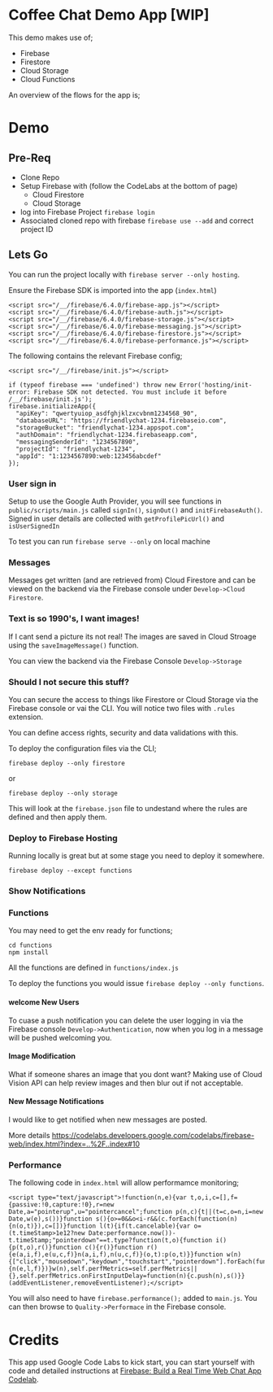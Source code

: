# Coffee Chat Demo App [WIP]

This demo makes use of;
* Firebase
* Firestore
* Cloud Storage
* Cloud Functions 

An overview of the flows for the app is;

# Demo


## Pre-Req
* Clone Repo
* Setup Firebase with (follow the CodeLabs at the bottom of page)
    * Cloud Firestore 
    * Cloud Storage
* log into Firebase Project `firebase login`
* Associated cloned repo with firebase `firebase use --add` and correct project ID

## Lets Go

You can run the project locally with `firebase server --only hosting`.

Ensure the Firebase SDK is imported into the app (`index.html`)

```
<script src="/__/firebase/6.4.0/firebase-app.js"></script>
<script src="/__/firebase/6.4.0/firebase-auth.js"></script>
<script src="/__/firebase/6.4.0/firebase-storage.js"></script>
<script src="/__/firebase/6.4.0/firebase-messaging.js"></script>
<script src="/__/firebase/6.4.0/firebase-firestore.js"></script>
<script src="/__/firebase/6.4.0/firebase-performance.js"></script>
```

The following contains the relevant Firebase config;
```
<script src="/__/firebase/init.js"></script>
```

```
if (typeof firebase === 'undefined') throw new Error('hosting/init-error: Firebase SDK not detected. You must include it before /__/firebase/init.js');
firebase.initializeApp({
  "apiKey": "qwertyuiop_asdfghjklzxcvbnm1234568_90",
  "databaseURL": "https://friendlychat-1234.firebaseio.com",
  "storageBucket": "friendlychat-1234.appspot.com",
  "authDomain": "friendlychat-1234.firebaseapp.com",
  "messagingSenderId": "1234567890",
  "projectId": "friendlychat-1234",
  "appId": "1:1234567890:web:123456abcdef"
});
```

### User sign in

Setup to use the Google Auth Provider, you will see functions in `public/scripts/main.js` called `signIn()`, `signOut()` and `initFirebaseAuth()`. Signed in user details are collected with `getProfilePicUrl()` and `isUserSignedIn`

To test you can run `firebase serve --only` on local machine

### Messages
Messages get written (and are retrieved from) Cloud Firestore and can be viewed on the backend via the Firebase console under `Develop->Cloud Firestore`.

### Text is so 1990's, I want images!
If I cant send a picture its not real! The images are saved in Cloud Stroage using the `saveImageMessage()` function.

You can view the backend via the Firebase Console `Develop->Storage`

### Should I not secure this stuff?
You can secure the access to things like Firestore or Cloud Storage via the Firebase console or vai the CLI. You will notice two files with `.rules` extension.

You can define access rights, security and data validations with this.

To deploy the configuration files via the CLI;
```
firebase deploy --only firestore
```
or 
```
firebase deploy --only storage
```

This will look at the `firebase.json` file to undestand where the rules are defined and then apply them.

### Deploy to Firebase Hosting
Running locally is great but at some stage you need to deploy it somewhere.

`firebase deploy --except functions`

### Show Notifications


### Functions
You may need to get the env ready for functions;

```
cd functions
npm install
```
All the functions are defined in `functions/index.js`

To deploy the functions you would issue `firebase deploy --only functions`.

#### welcome New Users
To cuase a push notification you can delete the user logging in via the Firebase console `Develop->Authentication`, now when you log in a message will be pushed welcoming you.

#### Image Modification
What if someone shares an image that you dont want? Making use of Cloud Vision API can help review images and then blur out if not acceptable.

#### New Message Notifications
I would like to get notified when new messages are posted.

More details https://codelabs.developers.google.com/codelabs/firebase-web/index.html?index=..%2F..index#10

### Performance
The following code in `index.html` will allow performamce monitoring;

```
<script type="text/javascript">!function(n,e){var t,o,i,c=[],f={passive:!0,capture:!0},r=new Date,a="pointerup",u="pointercancel";function p(n,c){t||(t=c,o=n,i=new Date,w(e),s())}function s(){o>=0&&o<i-r&&(c.forEach(function(n){n(o,t)}),c=[])}function l(t){if(t.cancelable){var o=(t.timeStamp>1e12?new Date:performance.now())-t.timeStamp;"pointerdown"==t.type?function(t,o){function i(){p(t,o),r()}function c(){r()}function r(){e(a,i,f),e(u,c,f)}n(a,i,f),n(u,c,f)}(o,t):p(o,t)}}function w(n){["click","mousedown","keydown","touchstart","pointerdown"].forEach(function(e){n(e,l,f)})}w(n),self.perfMetrics=self.perfMetrics||{},self.perfMetrics.onFirstInputDelay=function(n){c.push(n),s()}}(addEventListener,removeEventListener);</script>
```

You will also need to have `firebase.performance();` added to `main.js`. You can then browse to `Quality->Performace` in the Firebase console.



# Credits

This app used Google Code Labs to kick start, you can start yourself with code and detailed instructions at [Firebase: Build a Real Time Web Chat App Codelab](https://codelabs.developers.google.com/codelabs/firebase-web/).

